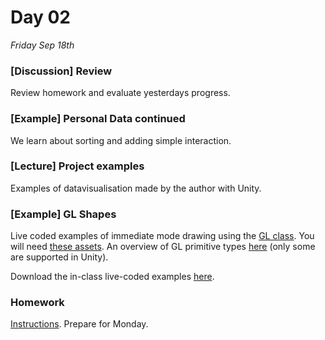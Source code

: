 # Day 02

*Friday Sep 18th*

### [Discussion] Review
Review homework and evaluate yesterdays progress.

### [Example] Personal Data continued
We learn about sorting and adding simple interaction.

### [Lecture] Project examples
Examples of datavisualisation made by the author with Unity.

### [Example] GL Shapes
Live coded examples of immediate mode drawing using the [GL class](https://docs.unity3d.com/ScriptReference/GL.html). You will need [these assets](Resources/GLAssets.unitypackage). An overview of GL primitive types [here](https://taskercode.files.wordpress.com/2010/11/gl-primitives-with-background.png) (only some are supported in Unity).

Download the in-class live-coded examples [here](Resources/GLShapesPart1.unitypackage).

### Homework
[Instructions](Homework02.md). Prepare for Monday.